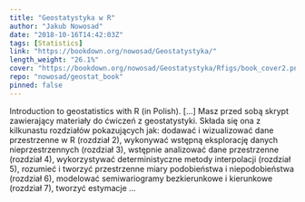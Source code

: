 ```yaml
---
title: "Geostatystyka w R"
author: "Jakub Nowosad"
date: "2018-10-16T14:42:03Z"
tags: [Statistics]
link: "https://bookdown.org/nowosad/Geostatystyka/"
length_weight: "26.1%"
cover: "https://bookdown.org/nowosad/Geostatystyka/Rfigs/book_cover2.png"
repo: "nowosad/geostat_book"
pinned: false
---
```


Introduction to geostatistics with R (in Polish). [...] Masz przed sobą skrypt zawierający materiały do ćwiczeń z geostatystyki.
Składa się ona z kilkunastu rozdziałów pokazujących jak: dodawać i wizualizować dane przestrzenne w R (rozdział 2), wykonywać wstępną eksplorację danych nieprzestrzennych (rozdział 3), wstępnie analizować dane przestrzenne (rozdział 4), wykorzystywać deterministyczne metody interpolacji (rozdział 5), rozumieć i tworzyć przestrzenne miary podobieństwa i niepodobieństwa (rozdział 6), modelować semiwariogramy bezkierunkowe i kierunkowe (rozdział 7), tworzyć estymacje ...
